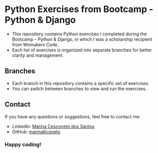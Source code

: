 # Python Exercises from Bootcamp - Python & Django

- This repository contains Python exercises I completed during the Bootcamp - Python & Django, in which I was a scholarship recipient from Womakers Code.
- Each list of exercises is organized into separate branches for better clarity and management.

## Branches

- Each branch in this repository contains a specific set of exercises.
- You can switch between branches to view and run the exercises. 

## Contact

If you have any questions or suggestions, feel free to contact me:

- LinkedIn: [Marina Cesconeto dos Santos](https://www.linkedin.com/in/marina-cesconeto-dos-santos-a17563216/)
- GitHub: [marina6coneto](https://github.com/marina6coneto)

### Happy coding!

